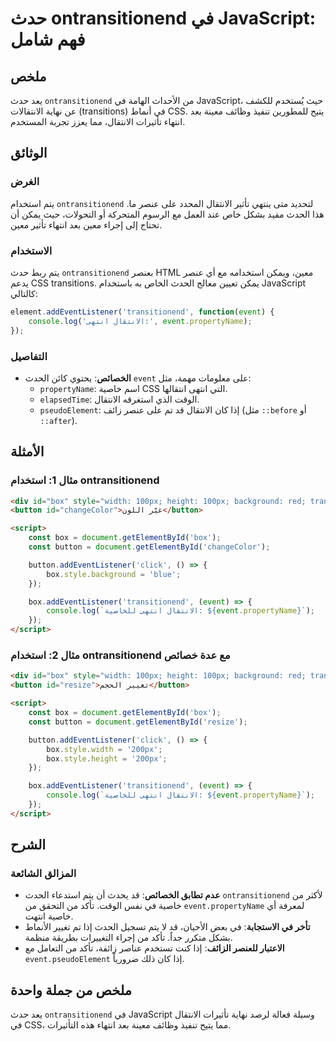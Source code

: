 <!--
Meta Description: # حدث ontransitionend في JavaScript: فهم شامل ## ملخص يعد حدث `ontransitionend` من الأحداث الهامة في JavaScript، حيث يُستخدم للكشف عن نهاية الانتقالات...
Meta Keywords: box, event, ontransitionend, الانتقال, button
-->

# حدث ontransitionend في JavaScript: فهم شامل

## ملخص
يعد حدث `ontransitionend` من الأحداث الهامة في JavaScript، حيث يُستخدم للكشف عن نهاية الانتقالات (transitions) في أنماط CSS. يتيح للمطورين تنفيذ وظائف معينة بعد انتهاء تأثيرات الانتقال، مما يعزز تجربة المستخدم.

## الوثائق
### الغرض
يتم استخدام `ontransitionend` لتحديد متى ينتهي تأثير الانتقال المحدد على عنصر ما. هذا الحدث مفيد بشكل خاص عند العمل مع الرسوم المتحركة أو التحولات، حيث يمكن أن تحتاج إلى إجراء معين بعد انتهاء تأثير معين.

### الاستخدام
يتم ربط حدث `ontransitionend` بعنصر HTML معين، ويمكن استخدامه مع أي عنصر يدعم CSS transitions. يمكن تعيين معالج الحدث الخاص به باستخدام JavaScript كالتالي:

```javascript
element.addEventListener('transitionend', function(event) {
    console.log('الانتقال انتهى:', event.propertyName);
});
```

### التفاصيل
- **الخصائص**: يحتوي كائن الحدث `event` على معلومات مهمة، مثل:
  - `propertyName`: اسم خاصية CSS التي انتهى انتقالها.
  - `elapsedTime`: الوقت الذي استغرقه الانتقال.
  - `pseudoElement`: إذا كان الانتقال قد تم على عنصر زائف (مثل `::before` أو `::after`).

## الأمثلة
### مثال 1: استخدام ontransitionend
```html
<div id="box" style="width: 100px; height: 100px; background: red; transition: background 1s;"></div>
<button id="changeColor">غيّر اللون</button>

<script>
    const box = document.getElementById('box');
    const button = document.getElementById('changeColor');

    button.addEventListener('click', () => {
        box.style.background = 'blue';
    });

    box.addEventListener('transitionend', (event) => {
        console.log(`الانتقال انتهى للخاصية: ${event.propertyName}`);
    });
</script>
```

### مثال 2: استخدام ontransitionend مع عدة خصائص
```html
<div id="box" style="width: 100px; height: 100px; background: red; transition: width 1s, height 1s;"></div>
<button id="resize">تغيير الحجم</button>

<script>
    const box = document.getElementById('box');
    const button = document.getElementById('resize');

    button.addEventListener('click', () => {
        box.style.width = '200px';
        box.style.height = '200px';
    });

    box.addEventListener('transitionend', (event) => {
        console.log(`الانتقال انتهى للخاصية: ${event.propertyName}`);
    });
</script>
```

## الشرح
### المزالق الشائعة
- **عدم تطابق الخصائص**: قد يحدث أن يتم استدعاء الحدث `ontransitionend` لأكثر من خاصية في نفس الوقت. تأكد من التحقق من `event.propertyName` لمعرفة أي خاصية انتهت.
- **تأخر في الاستجابة**: في بعض الأحيان، قد لا يتم تسجيل الحدث إذا تم تغيير الأنماط بشكل متكرر جداً. تأكد من إجراء التغييرات بطريقة منظمة.
- **الاعتبار للعنصر الزائف**: إذا كنت تستخدم عناصر زائفة، تأكد من التعامل مع `event.pseudoElement` إذا كان ذلك ضرورياً.

## ملخص من جملة واحدة
يعد حدث `ontransitionend` في JavaScript وسيلة فعالة لرصد نهاية تأثيرات الانتقال في CSS، مما يتيح تنفيذ وظائف معينة بعد انتهاء هذه التأثيرات.